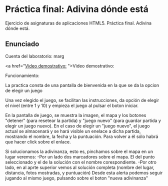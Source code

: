 # Práctica final: Adivina dónde está

Ejercicio de asignaturas de aplicaciones HTML5. Práctica final. Adivina dónde está.

## Enunciado

Cuenta del laboratorio: marg

<a href="<a href="https://youtu.be/n5PLBuNkFEY">Video demostrativo:</a> ">Video demostrativo:</a> 

Funcionamiento:

La practica consta de una pantalla de bienvenida en la que se da la opcion de elegir un juego

Una vez elegido el juego, se facilitan las instrucciones, da opción de elegir el nivel (entre 1 y 10) y empieza el juego al pulsar el boton iniciar.

En la pantalla de juego, se muestra la imagen, el mapa y los botones "detener" (para resetear la partida) y "juego nuevo" (para guardar partida y elegir un juego nuevo).
En el caso de elegir un "juego nuevo", el juego actual se almacenará y se hará visible un enelace a dicha partida, mostrando el nombre, la fecha y la puntuación. Para volver a él sólo habrá que hacer click sobre el enlace.

Si solucionamos la adivinanza, esto es, pinchamos sobre el mapa en un lugar veremos:
  -Por un lado dos marcadores sobre el mapa. El del punto seleccionado y el de la solución con el nombre corespondiente.
  -Por otro lado, en al aprte superior vemos al solución completa (nombre del lugar, distancia, fotos mostradas, y puntuación) Desde esta alerta podemos seguir jugando al mismo juego, pulsando sobre el boton "nueva adivinanza"

